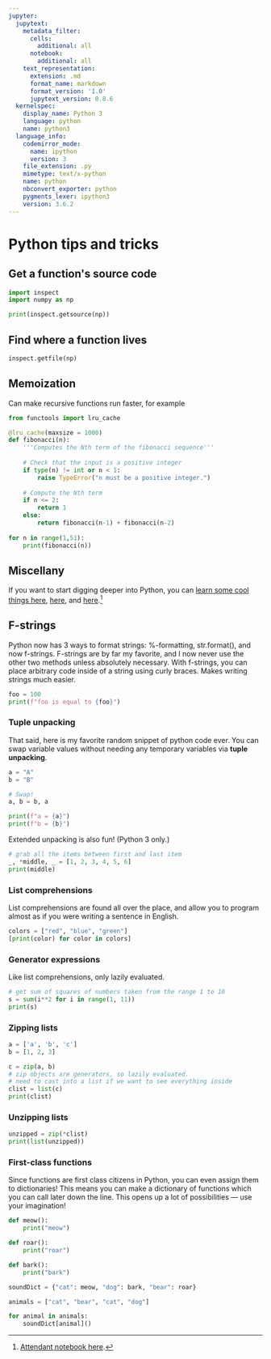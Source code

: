 ```yaml
---
jupyter:
  jupytext:
    metadata_filter:
      cells:
        additional: all
      notebook:
        additional: all
    text_representation:
      extension: .md
      format_name: markdown
      format_version: '1.0'
      jupytext_version: 0.8.6
  kernelspec:
    display_name: Python 3
    language: python
    name: python3
  language_info:
    codemirror_mode:
      name: ipython
      version: 3
    file_extension: .py
    mimetype: text/x-python
    name: python
    nbconvert_exporter: python
    pygments_lexer: ipython3
    version: 3.6.2
---
```


# Python tips and tricks


## Get a function's source code

```python
import inspect
import numpy as np

print(inspect.getsource(np))
```

## Find where a function lives

```python
inspect.getfile(np)
```

## Memoization
Can make recursive functions run faster, for example

```python
from functools import lru_cache

@lru_cache(maxsize = 1000)
def fibonacci(n):
    '''Computes the Nth term of the fibonacci sequence'''
    
    # Check that the input is a positive integer
    if type(n) != int or n < 1:
        raise TypeError("n must be a positive integer.")
        
    # Compute the Nth term
    if n <= 2:
        return 1
    else:
        return fibonacci(n-1) + fibonacci(n-2)
    
for n in range(1,51):
    print(fibonacci(n))
```

## Miscellany
If you want to start digging deeper into Python, you can [learn some cool things here](https://youtu.be/OSGv2VnC0go), [here](http://sahandsaba.com/thirty-python-language-features-and-tricks-you-may-not-know.html), and [here](https://www.youtube.com/watch?v=7lmCu8wz8ro&index=2&list=PLl_RiCpxqWcAKgcznY3IxZ3ZMRFTvp2Z2).[^1] 

[^1]: [Attendant notebook here](https://github.com/austin-taylor/code-vault/blob/master/python_expert_notebook.ipynb).


## F-strings
Python now has 3 ways to format strings: %-formatting, str.format(), and now f-strings. F-strings are by far my favorite, and I now never use the other two methods unless absolutely necessary. With f-strings, you can place arbitrary code inside of a string using curly braces. Makes writing strings much easier. 

```python
foo = 100
print(f"foo is equal to {foo}")
```

### Tuple unpacking
That said, here is my favorite random snippet of python code ever. You can swap variable values without needing any temporary variables via **tuple unpacking**. 

```python
a = "A"
b = "B"

# Swap!
a, b = b, a 

print(f"a = {a}")
print(f"b = {b}")
```

Extended unpacking is also fun! (Python 3 only.)

```python
# grab all the items between first and last item
_, *middle, _ = [1, 2, 3, 4, 5, 6]
print(middle)
```

### List comprehensions
List comprehensions are found all over the place, and allow you to program almost as if you were writing a sentence in English.

```python
colors = ["red", "blue", "green"]
[print(color) for color in colors]
```

### Generator expressions
Like list comprehensions, only lazily evaluated.

```python
# get sum of squares of numbers taken from the range 1 to 10
s = sum(i**2 for i in range(1, 11))
print(s)
```

### Zipping lists

```python
a = ['a', 'b', 'c']
b = [1, 2, 3]

c = zip(a, b)
# zip objects are generators, so lazily evaluated. 
# need to cast into a list if we want to see everything inside
clist = list(c)
print(clist)
```

### Unzipping lists

```python
unzipped = zip(*clist)
print(list(unzipped))
```

### First-class functions
Since functions are first class citizens in Python, you can even assign them to dictionaries! This means you can make a dictionary of functions which you can call later down the line. This opens up a lot of possibilities — use your imagination!

```python
def meow():
    print("meow")

def roar():
    print("roar")

def bark():
    print("bark")

soundDict = {"cat": meow, "dog": bark, "bear": roar}

animals = ["cat", "bear", "cat", "dog"]

for animal in animals:
    soundDict[animal]()
```
